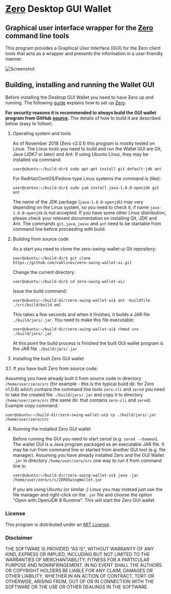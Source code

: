 # [Ƶero](https://github.com/zerocurrencycoin/Zero) Desktop GUI Wallet

## Graphical user interface wrapper for the [Ƶero](https://github.com/zerocurrencycoin/Zero) command line tools

This program provides a Graphical User Interface (GUI) for the Ƶero client tools that acts as a wrapper and
presents the information in a user-friendly manner.

![Screenshot](https://github.com/zerocurrencycoin/Zero-Java-Swing-Desktop-Wallet/raw/master/docs/ZeroWallet.png "Main Window")


## Building, installing and running the Wallet GUI

Before installing the Desktop GUI Wallet you need to have Ƶero up and running. The following [guide](https://github.com/zerocurrency/zero#building) explains how to set up [Ƶero](https://github.com/zerocurrency/zero).

**For security reasons it is recommended to always build the GUI wallet program from GitHub**
**[source](https://github.com/zerocurrencycoin/Zero-SwingWallet-Windows-MAC/releases/tag/0.76).**
The details of how to build it are described below (easy to follow).

1. Operating system and tools

   As of November 2018 (Ƶero v2.0.1) this program is mostly tested on Linux. The Linux tools you need
   to build and run the Wallet GUI are Git, Java (JDK7 or later) and Ant. If using Ubuntu Linux,
   they may be installed via command:
   ```
   user@ubuntu:~/build-dir$ sudo apt-get install git default-jdk ant
   ```
   For RedHat/CentOS/Fedora-type Linux systems the command is (like):
   ```
   user@centos:~/build-dir$ sudo yum install java-1.8.0-openjdk git ant
   ```
   The name of the JDK package (`java-1.8.0-openjdk`) may vary depending on the Linux system, so you need to
   check it, if name `java-1.8.0-openjdk` is not accepted.
   If you have some other Linux distribution, please check your relevant documentation on installing Git,
   JDK and Ant. The commands `git`, `java`, `javac` and `ant` need to be startable from command line
   before proceeding with build.

2. Building from source code

   As a start you need to clone the zero-swing-wallet-ui Git repository:
   ```
   user@ubuntu:~/build-dir$ git clone https://github.com/vaklinov/zero-swing-wallet-ui.git
   ```
   Change the current directory:
   ```
   user@ubuntu:~/build-dir$ cd zero-swing-wallet-ui/
   ```
   Issue the build command:
   ```
   user@ubuntu:~/build-dir/zero-swing-wallet-ui$ ant -buildfile ./src/build/build.xml
   ```
   This takes a few seconds and when it finishes, it builds a JAR file `./build/jars/.jar`.
   You need to make this file executable:
   ```
   user@ubuntu:~/build-dir/zero-swing-wallet-ui$ chmod u+x ./build/jars/.jar
   ```
   At this point the build process is finished the built GUI wallet program is the JAR
   file `./build/jars/.jar`

3. Installing the built Zero GUI wallet

  3.1. If you have built Zero from source code:

   Assuming you have already built it from source code in directory `/home/user/zero/src` (for
   example - this is the typical build dir. for Zero v1.0.6) which contains the command line tools `zero-cli`
   and `zerod` you need to take the created file `./build/jars/.jar` and copy it
   to directory `/home/user/zero/src` (the same dir. that contains `zero-cli` and `zerod`). Example copy command:
   ```
   user@ubuntu:~/build-dir/zero-swing-wallet-ui$ cp ./build/jars/.jar /home/user/zero/src    
   ```

4. Running the installed Zero GUI wallet

   Before running the GUI you need to start zerod (e.g. `zerod --daemon`). The wallet GUI is a Java program packaged
   as an executable JAR file. It may be run from command line or started from another GUI tool (e.g. file manager).
   Assuming you have already installed Zero and the GUI Wallet `.jar` in
   directory `/home/user/zero/src` one way to run it from command line is:
   ```
   user@ubuntu:~/build-dir/zero-swing-wallet-ui$ java -jar /home/user/zero/src/ZEROSwingWallet.jar
   ```
   If you are using Ubuntu (or similar ;) Linux you may instead just use the file manager and
   right-click on the `.jar` file and choose the option "Open with OpenJDK 8 Runtime".
   This will start the Zero GUI wallet.


### License
This program is distributed under an [MIT License](https://github.com/vaklinov/zero-swing-wallet-ui/raw/master/LICENSE).

### Disclaimer

THE SOFTWARE IS PROVIDED "AS IS", WITHOUT WARRANTY OF ANY KIND, EXPRESS OR
IMPLIED, INCLUDING BUT NOT LIMITED TO THE WARRANTIES OF MERCHANTABILITY,
FITNESS FOR A PARTICULAR PURPOSE AND NONINFRINGEMENT. IN NO EVENT SHALL THE
AUTHORS OR COPYRIGHT HOLDERS BE LIABLE FOR ANY CLAIM, DAMAGES OR OTHER
LIABILITY, WHETHER IN AN ACTION OF CONTRACT, TORT OR OTHERWISE, ARISING FROM,
OUT OF OR IN CONNECTION WITH THE SOFTWARE OR THE USE OR OTHER DEALINGS IN THE
SOFTWARE.
